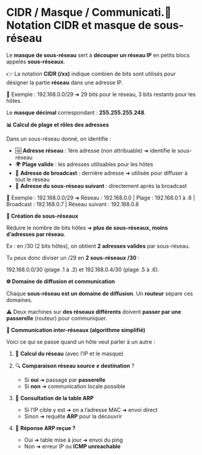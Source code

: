 # CIDR / Masque / Communicati.**🧮 Notation CIDR et masque de sous-réseau**

Le **masque de sous-réseau** sert à **découper un réseau IP** en petits blocs appelés **sous-réseaux**.

👉 La notation **CIDR (/xx)** indique combien de bits sont utilisés pour désigner la partie **réseau** dans une adresse IP.

🧠 Exemple : 192.168.0.0/29 ➜ 29 bits pour le réseau, 3 bits restants pour les hôtes.

Le **masque décimal** correspondant : **255.255.255.248**.

**📊 Calcul de plage et rôles des adresses**

Dans un sous-réseau donné, on identifie :

- 🆔 **Adresse réseau** : 1ère adresse (non attribuable) ➜ identifie le sous-réseau
- 🌍 **Plage valide** : les adresses utilisables pour les hôtes
- 📣 **Adresse de broadcast** : dernière adresse ➜ utilisée pour diffuser à tout le réseau
- 🔁 **Adresse du sous-réseau suivant** : directement après la broadcast

🧪 Exemple : 192.168.0.0/29 ➜ Réseau : 192.168.0.0 | Plage : 192.168.0.1 à .6 | Broadcast : 192.168.0.7 | Réseau suivant : 192.168.0.8

**🧩 Création de sous-réseaux**

Réduire le nombre de bits hôtes ➜ **plus de sous-réseaux, moins d’adresses par réseau**.

Ex : en /30 (2 bits hôtes), on obtient **2 adresses valides** par sous-réseau.

Tu peux donc diviser un /29 en **2 sous-réseaux /30** :

192.168.0.0/30 (plage .1 à .2) et 192.168.0.4/30 (plage .5 à .6).



**🌐 Domaine de diffusion et communication**

Chaque **sous-réseau est un domaine de diffusion**. Un **routeur** sépare ces domaines.

⚠️ Deux machines sur **des réseaux différents** doivent **passer par une passerelle** (routeur) pour communiquer.



**🤖 Communication inter-réseaux (algorithme simplifié)**

Voici ce qui se passe quand un hôte veut parler à un autre :

1.  🧠 **Calcul du réseau** (avec l’IP et le masque)
2.  🔍 **Comparaison réseau source ≠ destination** ?

    - Si **oui** ➜ passage par **passerelle**
    - Si **non** ➜ communication locale possible

3.  📓 **Consultation de la table ARP**

    - Si l’IP cible y est ➜ on a l’adresse MAC ➜ envoi direct
    - Sinon ➜ requête **ARP** pour la découvrir

4.  📶 **Réponse ARP reçue ?**

    - Oui ➜ table mise à jour ➜ envoi du ping
    - Non ➜ erreur IP ou **ICMP unreachable**
